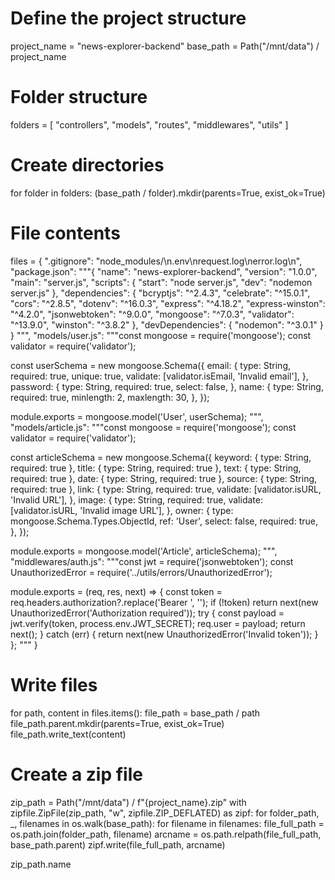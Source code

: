 # Define the project structure
project_name = "news-explorer-backend"
base_path = Path("/mnt/data") / project_name

# Folder structure
folders = [
    "controllers",
    "models",
    "routes",
    "middlewares",
    "utils"
]

# Create directories
for folder in folders:
    (base_path / folder).mkdir(parents=True, exist_ok=True)

# File contents
files = {
    ".gitignore": "node_modules/\n.env\nrequest.log\nerror.log\n",
    "package.json": """{
  "name": "news-explorer-backend",
  "version": "1.0.0",
  "main": "server.js",
  "scripts": {
    "start": "node server.js",
    "dev": "nodemon server.js"
  },
  "dependencies": {
    "bcryptjs": "^2.4.3",
    "celebrate": "^15.0.1",
    "cors": "^2.8.5",
    "dotenv": "^16.0.3",
    "express": "^4.18.2",
    "express-winston": "^4.2.0",
    "jsonwebtoken": "^9.0.0",
    "mongoose": "^7.0.3",
    "validator": "^13.9.0",
    "winston": "^3.8.2"
  },
  "devDependencies": {
    "nodemon": "^3.0.1"
  }
}
""",
    "models/user.js": """const mongoose = require('mongoose');
const validator = require('validator');

const userSchema = new mongoose.Schema({
  email: {
    type: String,
    required: true,
    unique: true,
    validate: [validator.isEmail, 'Invalid email'],
  },
  password: {
    type: String,
    required: true,
    select: false,
  },
  name: {
    type: String,
    required: true,
    minlength: 2,
    maxlength: 30,
  },
});

module.exports = mongoose.model('User', userSchema);
""",
    "models/article.js": """const mongoose = require('mongoose');
const validator = require('validator');

const articleSchema = new mongoose.Schema({
  keyword: { type: String, required: true },
  title: { type: String, required: true },
  text: { type: String, required: true },
  date: { type: String, required: true },
  source: { type: String, required: true },
  link: {
    type: String,
    required: true,
    validate: [validator.isURL, 'Invalid URL'],
  },
  image: {
    type: String,
    required: true,
    validate: [validator.isURL, 'Invalid image URL'],
  },
  owner: {
    type: mongoose.Schema.Types.ObjectId,
    ref: 'User',
    select: false,
    required: true,
  },
});

module.exports = mongoose.model('Article', articleSchema);
""",
    "middlewares/auth.js": """const jwt = require('jsonwebtoken');
const UnauthorizedError = require('../utils/errors/UnauthorizedError');

module.exports = (req, res, next) => {
  const token = req.headers.authorization?.replace('Bearer ', '');
  if (!token) return next(new UnauthorizedError('Authorization required'));
  try {
    const payload = jwt.verify(token, process.env.JWT_SECRET);
    req.user = payload;
    return next();
  } catch (err) {
    return next(new UnauthorizedError('Invalid token'));
  }
};
"""
}

# Write files
for path, content in files.items():
    file_path = base_path / path
    file_path.parent.mkdir(parents=True, exist_ok=True)
    file_path.write_text(content)

# Create a zip file
zip_path = Path("/mnt/data") / f"{project_name}.zip"
with zipfile.ZipFile(zip_path, "w", zipfile.ZIP_DEFLATED) as zipf:
    for folder_path, _, filenames in os.walk(base_path):
        for filename in filenames:
            file_full_path = os.path.join(folder_path, filename)
            arcname = os.path.relpath(file_full_path, base_path.parent)
            zipf.write(file_full_path, arcname)

zip_path.name
